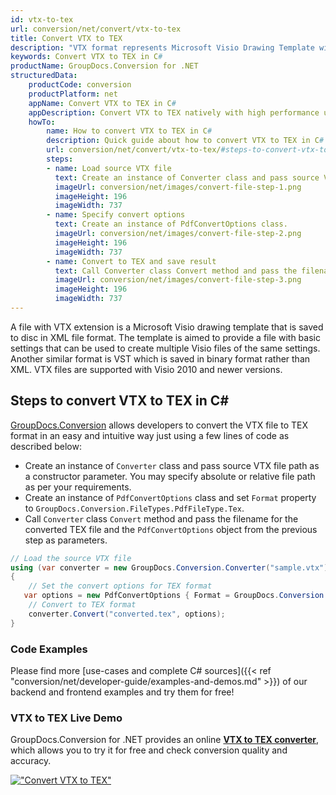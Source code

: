 ```yaml
---
id: vtx-to-tex
url: conversion/net/convert/vtx-to-tex
title: Convert VTX to TEX
description: "VTX format represents Microsoft Visio Drawing Template with .vtx extension. Learn how to convert VTX to TEX file programmatically in C# language using GroupDocs.Conversion for .NET library."
keywords: Convert VTX to TEX in C#
productName: GroupDocs.Conversion for .NET
structuredData:
    productCode: conversion
    productPlatform: net
    appName: Convert VTX to TEX in C#
    appDescription: Convert VTX to TEX natively with high performance using C# language and server side GroupDocs.Conversion for .NET APIs, without the use of any software like Microsoft or Open Office.
    howTo:
        name: How to convert VTX to TEX in C# 
        description: Quick guide about how to convert VTX to TEX in C# with high performance and accuracy.
        url: conversion/net/convert/vtx-to-tex/#steps-to-convert-vtx-to-tex-in-c
        steps:
        - name: Load source VTX file 
          text: Create an instance of Converter class and pass source VTX file path as a constructor parameter. You may specify absolute or relative file path as per your requirements. 
          imageUrl: conversion/net/images/convert-file-step-1.png
          imageHeight: 196
          imageWidth: 737
        - name: Specify convert options 
          text: Create an instance of PdfConvertOptions class.
          imageUrl: conversion/net/images/convert-file-step-2.png
          imageHeight: 196
          imageWidth: 737
        - name: Convert to TEX and save result 
          text: Call Converter class Convert method and pass the filename for the converted HTML file and the PdfConvertOptions object from the previous step as parameters.
          imageUrl: conversion/net/images/convert-file-step-3.png
          imageHeight: 196
          imageWidth: 737
---
```


A file with VTX extension is a Microsoft Visio drawing template that is saved to disc in XML file format. The template is aimed to provide a file with basic settings that can be used to create multiple Visio files of the same settings. Another similar format is VST which is saved in binary format rather than XML. VTX files are supported with Visio 2010 and newer versions.

## Steps to convert VTX to TEX in C#

[GroupDocs.Conversion](https://products.groupdocs.com/conversion/net) allows developers to convert the VTX file to TEX format in an easy and intuitive way just using a few lines of code as described below:

* Create an instance of `Converter` class and pass source VTX file path as a constructor parameter. You may specify absolute or relative file path as per your requirements. 
* Create an instance of `PdfConvertOptions` class and set `Format` property to `GroupDocs.Conversion.FileTypes.PdfFileType.Tex`.
* Call `Converter` class `Convert` method and pass the filename for the converted TEX file and the `PdfConvertOptions` object from the previous step as parameters.

```csharp
// Load the source VTX file
using (var converter = new GroupDocs.Conversion.Converter("sample.vtx"))
{
    // Set the convert options for TEX format
   var options = new PdfConvertOptions { Format = GroupDocs.Conversion.FileTypes.PdfFileType.Tex };
    // Convert to TEX format
    converter.Convert("converted.tex", options);
}
```

### Code Examples

Please find more [use-cases and complete C# sources]({{< ref "conversion/net/developer-guide/examples-and-demos.md" >}}) of our backend and frontend examples and try them for free!

### VTX to TEX Live Demo

GroupDocs.Conversion for .NET provides an online [**VTX to TEX converter**](https://products.groupdocs.app/conversion/vtx-to-tex), which allows you to try it for free and check conversion quality and accuracy.

[!["Convert VTX to TEX"](conversion/net/images/convert-to-tex/convert-vtx-to-tex.png)](https://products.groupdocs.app/conversion/vtx-to-tex)